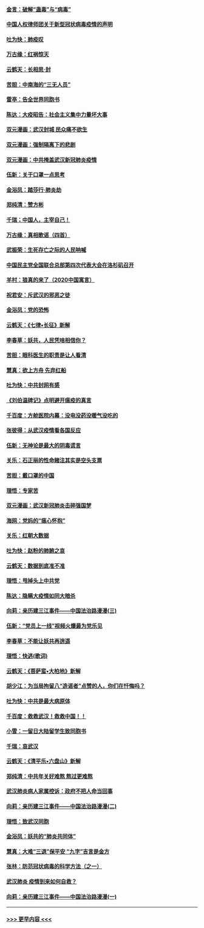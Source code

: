#### [金言：破解“蛊毒”与“病毒”](../pages/nsc993/n11864103.md?t=02130922) 
#### [中国人权律师团关于新型冠状病毒疫情的声明](../pages/nsc993/n11864249.md?t=02130922) 
#### [吐为快：肺疫叹](../pages/nsc993/n11864027.md?t=02130922) 
#### [万古缘：红祸惊天](../pages/nsc993/n11864079.md?t=02130922) 
#### [云鹤天：长相思‧封](../pages/nsc993/n11864006.md?t=02130922) 
#### [苦胆：中南海的“三无人员”](../pages/nsc993/n11862997.md?t=02130922) 
#### [雷亭：告全世界同胞书](../pages/nsc993/n11862572.md?t=02130922) 
#### [陈达：大疫昭告：社会主义集中力量坏大事](../pages/nsc993/n11859419.md?t=02130922) 
#### [双元漫画：武汉封城 民众痛不欲生](../pages/nsc993/n11859287.md?t=02130922) 
#### [双元漫画：强制隔离下的悲剧](../pages/nsc993/n11859244.md?t=02130922) 
#### [双元漫画：中共掩盖武汉新冠肺炎疫情](../pages/nsc993/n11858249.md?t=02130922) 
#### [伍新：关于口罩一点思考](../pages/nsc993/n11859195.md?t=02130922) 
#### [金浴凤：踏莎行‧肺炎劫](../pages/nsc993/n11858227.md?t=02130922) 
#### [郑纯清：赞方彬](../pages/nsc993/n11856803.md?t=02130922) 
#### [千瑞；中国人，主宰自己！](../pages/nsc993/n11856793.md?t=02130922) 
#### [万古缘：真相歌谣（四首）](../pages/nsc993/n11856263.md?t=02130922) 
#### [武振荣：生死存亡之际的人民呐喊](../pages/nsc993/n11856256.md?t=02130922) 
#### [中国民主党全国联合总部第四次代表大会在洛杉矶召开](../pages/nsc993/n11856344.md?t=02130922) 
#### [羊村：狼真的来了（2020中国寓言）](../pages/nsc993/n11856229.md?t=02130922) 
#### [祝君安：斥武汉的邪恶之徒](../pages/nsc993/n11855861.md?t=02130922) 
#### [金浴凤：党的恐怖](../pages/nsc993/n11855849.md?t=02130922) 
#### [云鹤天：《七律▪长征》新解](../pages/nsc993/n11855479.md?t=02130922) 
#### [李春草：妖共，人民凭啥相信你？](../pages/nsc993/n11855196.md?t=02130922) 
#### [苦胆：眼科医生的职责是让人看清](../pages/nsc993/n11853840.md?t=02130922) 
#### [慧真：欲上方舟 先弃红船](../pages/nsc993/n11853483.md?t=02130922) 
#### [吐为快：中共封网有感](../pages/nsc993/n11852575.md?t=02130922) 
#### [《刘伯温碑记》点明避开瘟疫的真言](../pages/nsc993/n11852128.md?t=02130922) 
#### [千百度：方舱医院内幕：没电没药没暖气没吃的](../pages/nsc993/n11850211.md?t=02130922) 
#### [张彼得：从武汉疫情看各国反应](../pages/nsc993/n11850102.md?t=02130922) 
#### [伍新：无神论是最大的阴毒谎言](../pages/nsc993/n11846129.md?t=02130922) 
#### [关乐：石正丽的性命赌注其实是空头支票](../pages/nsc993/n11846109.md?t=02130922) 
#### [苦胆：戴口罩的中国](../pages/nsc993/n11845576.md?t=02130922) 
#### [理悟：专家苦](../pages/nsc993/n11845564.md?t=02130922) 
#### [双元漫画：武汉新冠肺炎击碎强国梦](../pages/nsc993/n11843320.md?t=02130922) 
#### [海网：党妈的“瘟心怀抱”](../pages/nsc993/n11840740.md?t=02130922) 
#### [关乐：红朝大数据](../pages/nsc993/n11840675.md?t=02130922) 
#### [吐为快：赵粉的肺腑之哀](../pages/nsc993/n11840618.md?t=02130922) 
#### [云鹤天：数据到底准不准](../pages/nsc993/n11840325.md?t=02130922) 
#### [理悟：甩掉头上中共党](../pages/nsc993/n11838826.md?t=02130922) 
#### [陈达：隐瞒大疫情如同大暗杀](../pages/nsc993/n11838771.md?t=02130922) 
#### [向莉：亲历建三江事件——中国法治路漫漫(三)](../pages/nsc993/n11831825.md?t=02130922) 
#### [伍新：“党员上一线”视频火爆最为党乐见](../pages/nsc993/n11838200.md?t=02130922) 
#### [李春草：不能让妖共再逍遥](../pages/nsc993/n11838102.md?t=02130922) 
#### [理悟：快逃(歌词)](../pages/nsc993/n11838083.md?t=02130922) 
#### [云鹤天：《菩萨蛮▪大柏地》新解](../pages/nsc993/n11838059.md?t=02130922) 
#### [胡少江：为当局拘留八“造谣者”点赞的人，你们在忏悔吗？](../pages/nsc993/n11836801.md?t=02130922) 
#### [吐为快：中共是最大病原体](../pages/nsc993/n11836748.md?t=02130922) 
#### [千百度：救救武汉！救救中国！！](../pages/nsc993/n11836145.md?t=02130922) 
#### [小雪：一留日大陆留学生致同胞书](../pages/nsc993/n11834624.md?t=02130922) 
#### [千瑞：哀武汉](../pages/nsc993/n11833647.md?t=02130922) 
#### [云鹤天：《清平乐▪六盘山》新解](../pages/nsc993/n11833611.md?t=02130922) 
#### [郑纯清：中共年关好难熬 熬过更难熬](../pages/nsc993/n11833489.md?t=02130922) 
#### [武汉肺炎病人家属控诉：政府不把人命当回事](../pages/nsc993/n11833205.md?t=02130922) 
#### [向莉：亲历建三江事件——中国法治路漫漫(二)](../pages/nsc993/n11829102.md?t=02130922) 
#### [理悟：致武汉同胞](../pages/nsc993/n11831522.md?t=02130922) 
#### [金浴凤：妖共的“肺炎共同体”](../pages/nsc993/n11829448.md?t=02130922) 
#### [慧真：大难“三退”保平安 “九字”吉言是金方](../pages/nsc993/n11829501.md?t=02130922) 
#### [张林：防范冠状病毒的科学方法（之一）](../pages/nsc993/n11828618.md?t=02130922) 
#### [武汉肺炎 疫情到来如何自救？](../pages/nsc993/n11827632.md?t=02130922) 
#### [向莉：亲历建三江事件——中国法治路漫漫(一)](../pages/nsc993/n11827190.md?t=02130922) 

----
#### [ >>> 更早内容 <<< ](../indexes/nsc993-earlier.md)
